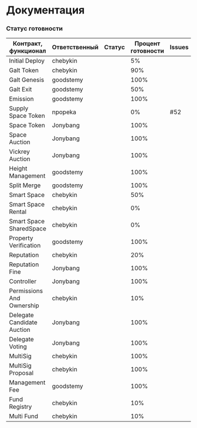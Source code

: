 # Документация

### Статус готовности

| Контракт, функционал | Ответственный | Cтатус | Процент готовности | Issues |
| ----- | ----- | ----- | ----- | ----- |
| Initial Deploy | chebykin |  | 5% |  |
| Galt Token | chebykin |  | 90% |  |
| Galt Genesis | goodstemy |  | 100% |  |
| Galt Exit | goodstemy |  | 50% |  |
| Emission | goodstemy |  | 100% |  |
| Supply Space Token | npopeka |  | 0% | #52 |
| Space Token | Jonybang |  | 100% |  |
| Space Auction | Jonybang |  | 100% |  |
| Vickrey Auction | Jonybang |  | 100% |  |
| Height Management | goodstemy |  | 100% |  |
| Split Merge | goodstemy |  | 100% |  |
| Smart Space | chebykin |  | 50% |  |
| Smart Space Rental | chebykin |  | 0% |  |
| Smart Space SharedSpace | chebykin |  | 0% |  |
| Property Verification | goodstemy |  | 100% |  |
| Reputation | chebykin |  | 20% |  |
| Reputation Fine | Jonybang |  | 100% |  |
| Controller | Jonybang |  | 100% |  |
| Permissions And Ownership | chebykin |  | 10% |  |
| Delegate Candidate Auction | Jonybang |  | 100% |  |
| Delegate Voting | Jonybang |  | 100% |  |
| MultiSig | chebykin |  | 100% |  |
| MultiSig Proposal | chebykin |  | 100% |  |
| Management Fee | goodstemy |  | 100% |  |
| Fund Registry | chebykin |  | 10% |  |
| Multi Fund | chebykin |  | 10% |  |